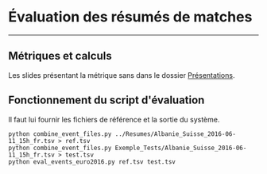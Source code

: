 # Évaluation des résumés de matches
-----------------------------------

## Métriques et calculs

Les slides présentant la métrique sans dans le dossier [Présentations](../../Presentations/).

## Fonctionnement du script d'évaluation

Il faut lui fournir les fichiers de référence et la sortie du système.

```
python combine_event_files.py ../Resumes/Albanie_Suisse_2016-06-11_15h_fr.tsv > ref.tsv
python combine_event_files.py Exemple_Tests/Albanie_Suisse_2016-06-11_15h_fr.tsv > test.tsv
python eval_events_euro2016.py ref.tsv test.tsv
```
